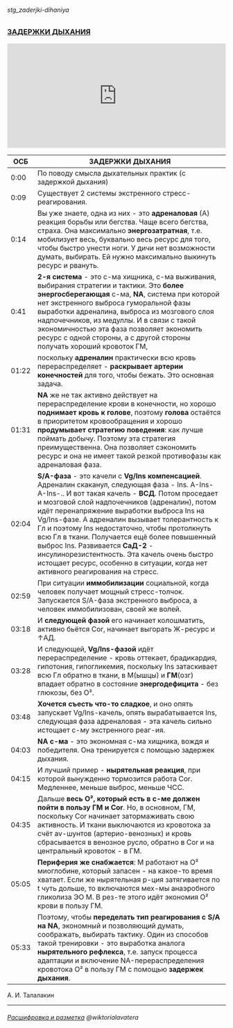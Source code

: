 ###### stg_zaderjki-dihaniya
### [ЗАДЕРЖКИ ДЫХАНИЯ](https://youtu.be/58-frzZfj30) 
<iframe width="100%" height="240" src="https://www.youtube.com/embed/58-frzZfj30" title="YouTube video player" frameborder="0" allow="accelerometer; autoplay; clipboard-write; encrypted-media; gyroscope; picture-in-picture" allowfullscreen></iframe>

| ОСБ |ЗАДЕРЖКИ ДЫХАНИЯ |
|-|-|
0:00 |По поводу смысла дыхательных практик (с задержкой дыхания)
0:09 |Существует 2 системы экстренного стресс-реагирования.
0:14 |Вы уже знаете, одна из них - это **адреналовая** (А) реакция борьбы или бегства. Чаще всего бегства, страха. Она максимально **энергозатратная**, т.е. мобилизует весь, буквально весь ресурс для того, чтобы быстро унести ноги. У дичи нет возможности думать, выбирать. Ей нужно максимально выкинуть ресурс и рвануть.
0:41 | **2-я система** - это с-ма хищника, с-ма выживания, выбирания стратегии и тактики. Это **более энергосберегающая** с-ма, **NA**, система при которой нет экстренного выброса гуморальной фазы выработки адреналина, выброса из мозгового слоя надпочечников, из медуллы. И в связи с такой экономичностью эта фаза позволяет экономить ресурс с одной стороны, а с другой стороны получать хороший кровоток ГМ, 
01:22 | поскольку **адреналин** практически всю кровь перераспределяет - **раскрывает артерии конечностей** для того, чтобы бежать. Это основная задача.
01:31 | **NA** же не так активно действует на перераспределение крови в конечности, но хорошо **поднимает кровь к голове**, поэтому **голова** остаётся в приоритетом кровообращения и хорошо **продумывает стратегию поведения**: как лучше поймать добычу. Поэтому эта стратегия преимущественна. Она позволяет сэкономить ресурс и она не имеет такой резкой противофазы как адреналовая фаза. 
02:04 | **S/A-фаза** - это качели с **Vg/Ins компенсацией**. Адреналин скаканул, следующая фаза - Ins. А-Ins-А-Ins-.. И вот такая качель - **ВСД**. Потом проседает и мозговой слой надпочечников (адреналин), потом идёт перенапряжение выработки выброса Ins на Vg/Ins-фазе. А адреналин вызывает толерантность к Гл и поэтому Ins недостаточно, чтобы протолкнуть всю Гл в ткани. Получается ещё более повышенный выброс Ins. Развивается **СаД-2** - инсулинорезистентность. Эта качель очень быстро истощает ресурс, особенно в ситуации, когда нет активного реагирования на стресс.
02:59 | При ситуации **иммобилизации** социальной, когда человек получает мощный стресс-толчок. Запускается S/A-фаза экстренного выброса, а человек иммобилизован, своей же волей.
03:18 | И **следующей фазой** его начинает колошматить, активно бьётся Cor, начинает выгорать Ж-ресурс и  ↑АД. 
03:28 | И следующей, **Vg/Ins-фазой** идёт перераспределение - кровь оттекает, брадикардия, гипотония, гипогликемия, поскольку Ins затаскивает всю Гл обратно в ткани, в М(ышцы) и **ГМ**(озг) впадает обратно в состояние **энергодефицита** - без глюкозы, без О². 
03:48 | **Хочется съесть что-то сладкое**, и оно опять запускает Vg/Ins-качель, опять вырабатывается Ins, следующая фаза адреналовая - эта качель сильно истощает с-му экстренного реаг-ия.
04:03 | **NA с-ма** - это экономная с-ма хищника, вождя и победителя. Она тренируется с помощью задержек дыхания. 
04:15 | И лучший пример - **нырятельная реакция**, при которой вынужденно тормозится работа Cor. Медленнее, меньше выброс, меньше ЧСС. 
04:35 | Дальше **весь О², который есть в с-ме должен пойти в пользу ГМ и Cor**. Но, в основном, ГМ, поскольку Cor начинает затормаживать свою активность. И ткани выключаются из кровотока за счёт av-шунтов (артерио-венозных) и кровь сбрасывается в венозное русло, обратно в Cor и на центральный кровоток - в ГМ. 
05:05 | **Периферия же снабжается**: М работают на  О² миоглобине, который запасен - на какое-то время хватает. Если же нырятельная р-ция затягивается по t чуть дольше, то включаются мех-мы анаэробного гликолиза ЭО М. В рез-те этого идёт экономия О² крови в пользу ГМ.
05:33 | Поэтому, чтобы **переделать тип реагирования с S/A на NA**, экономный и позволяющий думать, соображать, выбирать тактику. Один из способов такой тренировки - это выработка аналога **нырятельного рефлекса**, т.е. запуск процесса адаптации и включение NA-перераспределения кровотока О² в пользу ГМ с помощью **задержек дыхания**.

А. И. Талалакин

***
###### [Расшифровка и разметка](https://t.me/osbmd/4405)  @wiktorialavatera
